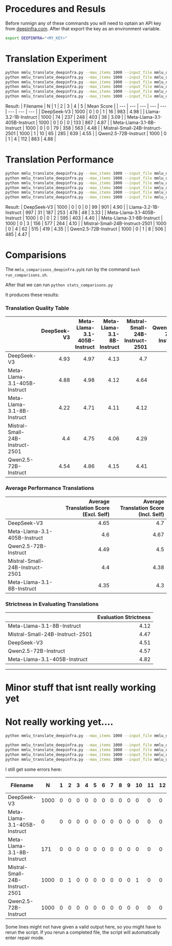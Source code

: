 # Procedures and Resuls
Before runnign any of these commands you will need to optain an API key from [deepinfra.com](http://deepinfra.com). After that export the key as an environment variable.

```bash
export DEEPINFRA="<MY_KEY>"
```


# Translation Experiment

```bash
python mmlu_translate_deepinfra.py --max_items 1000 --input_file mmlu_download/Global-MMLU_test_en.jsonl --output_file translations/DeepSeek-V3.jsonl --template_file templates/template.txt --model deepseek-ai/DeepSeek-V3
python mmlu_translate_deepinfra.py --max_items 1000 --input_file mmlu_download/Global-MMLU_test_en.jsonl --output_file translations/Meta-Llama-3.1-405B-Instruct.jsonl --template_file templates/template.txt --model meta-llama/Meta-Llama-3.1-405B-Instruct
python mmlu_translate_deepinfra.py --max_items 1000 --input_file mmlu_download/Global-MMLU_test_en.jsonl --output_file translations/Qwen2.5-72B-Instruct.jsonl --template_file templates/template.txt --model Qwen/Qwen2.5-72B-Instruct
python mmlu_translate_deepinfra.py --max_items 1000 --input_file mmlu_download/Global-MMLU_test_en.jsonl --output_file translations/Mistral-Small-24B-Instruct-2501.jsonl --template_file templates/template.txt --model mistralai/Mistral-Small-24B-Instruct-2501
python mmlu_translate_deepinfra.py --max_items 1000 --input_file mmlu_download/Global-MMLU_test_en.jsonl --output_file translations/Meta-Llama-3.1-8B-Instruct.jsonl --template_file templates/template.txt --model meta-llama/Meta-Llama-3.1-8B-Instruct
python mmlu_translate_deepinfra.py --max_items 1000 --input_file mmlu_download/Global-MMLU_test_en.jsonl --output_file translations/Llama-3.2-1B-Instruct.jsonl --template_file templates/template.txt --model meta-llama/Llama-3.2-1B-Instruct

````
Result:
| Filename | N | 1 | 2 | 3 | 4 | 5 | Mean Score |
| --- | --- | --- | --- | --- | --- | --- | --- |
| DeepSeek-V3 | 1000 | 0 | 0 | 1 | 16 | 983 | 4.98 |
| Llama-3.2-1B-Instruct | 1000 | 74 | 237 | 248 | 403 | 38 | 3.09 |
| Meta-Llama-3.1-405B-Instruct | 1000 | 0 | 0 | 0 | 133 | 867 | 4.87 |
| Meta-Llama-3.1-8B-Instruct | 1000 | 0 | 0 | 79 | 358 | 563 | 4.48 |
| Mistral-Small-24B-Instruct-2501 | 1000 | 1 | 10 | 65 | 285 | 639 | 4.55 |
| Qwen2.5-72B-Instruct | 1000 | 0 | 1 | 4 | 112 | 883 | 4.88 |


# Translation Performance

```bash
python mmlu_translate_deepinfra.py --max_items 1000 --input_file mmlu_download/Global-MMLU_test_en.jsonl --output_file translations_performance/DeepSeek-V3.jsonl --template_file templates/template_performance.txt --model deepseek-ai/DeepSeek-V3
python mmlu_translate_deepinfra.py --max_items 1000 --input_file mmlu_download/Global-MMLU_test_en.jsonl --output_file translations_performance/Meta-Llama-3.1-405B-Instruct.jsonl --template_file templates/template_performance.txt --model meta-llama/Meta-Llama-3.1-405B-Instruct
python mmlu_translate_deepinfra.py --max_items 1000 --input_file mmlu_download/Global-MMLU_test_en.jsonl --output_file translations_performance/Qwen2.5-72B-Instruct.jsonl --template_file templates/template_performance.txt --model Qwen/Qwen2.5-72B-Instruct
python mmlu_translate_deepinfra.py --max_items 1000 --input_file mmlu_download/Global-MMLU_test_en.jsonl --output_file translations_performance/Mistral-Small-24B-Instruct-2501.jsonl --template_file templates/template_performance.txt --model mistralai/Mistral-Small-24B-Instruct-2501
python mmlu_translate_deepinfra.py --max_items 1000 --input_file mmlu_download/Global-MMLU_test_en.jsonl --output_file translations_performance/Meta-Llama-3.1-8B-Instruct.jsonl --template_file templates/template_performance.txt --model meta-llama/Meta-Llama-3.1-8B-Instruct
python mmlu_translate_deepinfra.py --max_items 1000 --input_file mmlu_download/Global-MMLU_test_en.jsonl --output_file translations_performance/Llama-3.2-1B-Instruct.jsonl --template_file templates/template_performance.txt --model meta-llama/Llama-3.2-1B-Instruct

````
Result:
| DeepSeek-V3 | 1000 | 0 | 0 | 0 | 99 | 901 | 4.90 |
| Llama-3.2-1B-Instruct | 997 | 31 | 187 | 253 | 478 | 48 | 3.33 |
| Meta-Llama-3.1-405B-Instruct | 1000 | 0 | 0 | 2 | 595 | 403 | 4.40 |
| Meta-Llama-3.1-8B-Instruct | 1000 | 0 | 3 | 156 | 577 | 264 | 4.10 |
| Mistral-Small-24B-Instruct-2501 | 1000 | 0 | 4 | 62 | 515 | 419 | 4.35 |
| Qwen2.5-72B-Instruct | 1000 | 0 | 1 | 8 | 506 | 485 | 4.47 |


# Comparisions
The `mmlu_comparisons_deepinfra.py`is run by the command `bash run_comparisons.sh`.

After that we can run `python stats_comparisons.py`

It produces these results:
### Translation Quality Table
|                                 |   DeepSeek-V3 |   Meta-Llama-3.1-405B-Instruct |   Meta-Llama-3.1-8B-Instruct |   Mistral-Small-24B-Instruct-2501 |   Qwen2.5-72B-Instruct |
|:--------------------------------|--------------:|-------------------------------:|-----------------------------:|----------------------------------:|-----------------------:|
| DeepSeek-V3                     |          4.93 |                           4.97 |                         4.13 |                              4.7  |                   4.79 |
| Meta-Llama-3.1-405B-Instruct    |          4.88 |                           4.98 |                         4.12 |                              4.64 |                   4.75 |
| Meta-Llama-3.1-8B-Instruct      |          4.22 |                           4.71 |                         4.11 |                              4.12 |                   4.35 |
| Mistral-Small-24B-Instruct-2501 |          4.4  |                           4.75 |                         4.06 |                              4.29 |                   4.41 |
| Qwen2.5-72B-Instruct            |          4.54 |                           4.86 |                         4.15 |                              4.41 |                   4.53 |

### Average Performance Translations
|                                 |   Average Translation Score (Excl. Self) |   Average Translation Score (Incl. Self) |
|:--------------------------------|-----------------------------------------:|-----------------------------------------:|
| DeepSeek-V3                     |                                     4.65 |                                     4.7  |
| Meta-Llama-3.1-405B-Instruct    |                                     4.6  |                                     4.67 |
| Qwen2.5-72B-Instruct            |                                     4.49 |                                     4.5  |
| Mistral-Small-24B-Instruct-2501 |                                     4.4  |                                     4.38 |
| Meta-Llama-3.1-8B-Instruct      |                                     4.35 |                                     4.3  |

### Strictness in Evaluating Translations
|                                 |   Evaluation Strictness |
|:--------------------------------|------------------------:|
| Meta-Llama-3.1-8B-Instruct      |                    4.12 |
| Mistral-Small-24B-Instruct-2501 |                    4.47 |
| DeepSeek-V3                     |                    4.51 |
| Qwen2.5-72B-Instruct            |                    4.57 |
| Meta-Llama-3.1-405B-Instruct    |                    4.82 |




-----

# Minor stuff that isnt really working yet
# Not really working yet....
```bash
python mmlu_translate_deepinfra.py --max_items 1000 --input_file mmlu_download/Global-MMLU_test_en.jsonl --output_file translations_100/DeepSeek-V3.jsonl --template_file templates/template_100.txt --model deepseek-ai/DeepSeek-V3

python mmlu_translate_deepinfra.py --max_items 1000 --input_file mmlu_download/Global-MMLU_test_en.jsonl --output_file translations_100/Qwen2.5-72B-Instruct.jsonl --template_file templates/template_100.txt --model Qwen/Qwen2.5-72B-Instruct
python mmlu_translate_deepinfra.py --max_items 1000 --input_file mmlu_download/Global-MMLU_test_en.jsonl --output_file translations_100/Mistral-Small-24B-Instruct-2501.jsonl --template_file templates/template_100.txt --model mistralai/Mistral-Small-24B-Instruct-2501
python mmlu_translate_deepinfra.py --max_items 1000 --input_file mmlu_download/Global-MMLU_test_en.jsonl --output_file translations_100/Meta-Llama-3.1-8B-Instruct.jsonl --template_file templates/template_100.txt --model meta-llama/Meta-Llama-3.1-8B-Instruct
python mmlu_translate_deepinfra.py --max_items 1000 --input_file mmlu_download/Global-MMLU_test_en.jsonl --output_file translations_100/Meta-Llama-3.1-405B-Instruct.jsonl --template_file templates/template_100.txt --model meta-llama/Meta-Llama-3.1-405B-Instruct
```
I still get some errors here:

| Filename | N | 1 | 2 | 3 | 4 | 5 | 6 | 7 | 8 | 9 | 10 | 11 | 12 | 13 | 14 | 15 | 16 | 17 | 18 | 19 | 20 | 21 | 22 | 23 | 24 | 25 | 26 | 27 | 28 | 29 | 30 | 31 | 32 | 33 | 34 | 35 | 36 | 37 | 38 | 39 | 40 | 41 | 42 | 43 | 44 | 45 | 46 | 47 | 48 | 49 | 50 | 51 | 52 | 53 | 54 | 55 | 56 | 57 | 58 | 59 | 60 | 61 | 62 | 63 | 64 | 65 | 66 | 67 | 68 | 69 | 70 | 71 | 72 | 73 | 74 | 75 | 76 | 77 | 78 | 79 | 80 | 81 | 82 | 83 | 84 | 85 | 86 | 87 | 88 | 89 | 90 | 91 | 92 | 93 | 94 | 95 | 96 | 97 | 98 | 99 | 100 | Mean Score |
| --- | --- | --- | --- | --- | --- | --- | --- | --- | --- | --- | --- | --- | --- | --- | --- | --- | --- | --- | --- | --- | --- | --- | --- | --- | --- | --- | --- | --- | --- | --- | --- | --- | --- | --- | --- | --- | --- | --- | --- | --- | --- | --- | --- | --- | --- | --- | --- | --- | --- | --- | --- | --- | --- | --- | --- | --- | --- | --- | --- | --- | --- | --- | --- | --- | --- | --- | --- | --- | --- | --- | --- | --- | --- | --- | --- | --- | --- | --- | --- | --- | --- | --- | --- | --- | --- | --- | --- | --- | --- | --- | --- | --- | --- | --- | --- | --- | --- | --- | --- | --- | --- | --- |
| DeepSeek-V3 | 1000 | 0 | 0 | 0 | 0 | 0 | 0 | 0 | 0 | 0 | 0 | 0 | 0 | 0 | 0 | 0 | 0 | 0 | 0 | 0 | 0 | 0 | 0 | 0 | 0 | 0 | 0 | 0 | 0 | 0 | 0 | 0 | 0 | 0 | 0 | 0 | 0 | 0 | 0 | 0 | 0 | 0 | 0 | 0 | 0 | 0 | 0 | 0 | 0 | 0 | 0 | 0 | 0 | 0 | 0 | 0 | 0 | 0 | 0 | 0 | 0 | 0 | 0 | 0 | 0 | 0 | 0 | 0 | 0 | 0 | 0 | 0 | 0 | 0 | 0 | 0 | 0 | 0 | 0 | 0 | 0 | 0 | 0 | 0 | 0 | 0 | 0 | 0 | 0 | 0 | 0 | 0 | 0 | 0 | 0 | 127 | 0 | 0 | 41 | 4 | 828 | 99.28 |
| Meta-Llama-3.1-405B-Instruct | 0 | 0 | 0 | 0 | 0 | 0 | 0 | 0 | 0 | 0 | 0 | 0 | 0 | 0 | 0 | 0 | 0 | 0 | 0 | 0 | 0 | 0 | 0 | 0 | 0 | 0 | 0 | 0 | 0 | 0 | 0 | 0 | 0 | 0 | 0 | 0 | 0 | 0 | 0 | 0 | 0 | 0 | 0 | 0 | 0 | 0 | 0 | 0 | 0 | 0 | 0 | 0 | 0 | 0 | 0 | 0 | 0 | 0 | 0 | 0 | 0 | 0 | 0 | 0 | 0 | 0 | 0 | 0 | 0 | 0 | 0 | 0 | 0 | 0 | 0 | 0 | 0 | 0 | 0 | 0 | 0 | 0 | 0 | 0 | 0 | 0 | 0 | 0 | 0 | 0 | 0 | 0 | 0 | 0 | 0 | 0 | 0 | 0 | 0 | 0 | 0 | 0.00 |
| Meta-Llama-3.1-8B-Instruct | 171 | 0 | 0 | 0 | 0 | 0 | 0 | 0 | 0 | 0 | 0 | 0 | 0 | 0 | 0 | 0 | 0 | 0 | 0 | 0 | 0 | 0 | 0 | 0 | 0 | 0 | 0 | 0 | 0 | 0 | 0 | 0 | 0 | 0 | 0 | 0 | 0 | 0 | 0 | 0 | 1 | 0 | 0 | 0 | 0 | 0 | 0 | 0 | 0 | 0 | 0 | 0 | 0 | 0 | 0 | 0 | 0 | 0 | 0 | 0 | 1 | 0 | 0 | 0 | 0 | 0 | 0 | 0 | 0 | 0 | 0 | 0 | 0 | 0 | 0 | 0 | 0 | 0 | 0 | 0 | 10 | 0 | 0 | 0 | 1 | 13 | 0 | 0 | 0 | 0 | 38 | 0 | 6 | 0 | 0 | 67 | 0 | 1 | 10 | 0 | 23 | 92.42 |
| Mistral-Small-24B-Instruct-2501 | 1000 | 0 | 1 | 0 | 0 | 0 | 0 | 0 | 0 | 0 | 1 | 0 | 0 | 0 | 0 | 1 | 0 | 0 | 0 | 0 | 1 | 0 | 0 | 0 | 0 | 0 | 0 | 0 | 0 | 0 | 0 | 0 | 1 | 0 | 0 | 0 | 0 | 0 | 1 | 0 | 2 | 0 | 0 | 0 | 0 | 2 | 0 | 0 | 0 | 1 | 2 | 0 | 0 | 0 | 0 | 2 | 1 | 0 | 0 | 0 | 12 | 0 | 2 | 1 | 1 | 14 | 0 | 0 | 2 | 2 | 13 | 0 | 0 | 2 | 0 | 41 | 3 | 2 | 6 | 5 | 44 | 1 | 3 | 1 | 2 | 183 | 5 | 12 | 6 | 4 | 146 | 0 | 6 | 3 | 1 | 263 | 4 | 10 | 37 | 25 | 122 | 88.85 |
| Qwen2.5-72B-Instruct | 1000 | 0 | 0 | 0 | 0 | 0 | 0 | 0 | 0 | 0 | 0 | 0 | 0 | 0 | 0 | 0 | 0 | 0 | 0 | 0 | 0 | 0 | 0 | 0 | 0 | 0 | 0 | 0 | 0 | 0 | 0 | 0 | 0 | 0 | 0 | 0 | 0 | 0 | 0 | 0 | 2 | 0 | 0 | 0 | 0 | 1 | 0 | 0 | 0 | 0 | 0 | 0 | 0 | 0 | 0 | 1 | 0 | 0 | 0 | 0 | 0 | 0 | 0 | 0 | 0 | 3 | 0 | 0 | 0 | 0 | 2 | 0 | 0 | 0 | 0 | 8 | 0 | 0 | 1 | 0 | 0 | 0 | 5 | 5 | 0 | 63 | 0 | 1 | 0 | 0 | 11 | 0 | 35 | 8 | 4 | 518 | 1 | 7 | 40 | 1 | 283 | 95.09 |


Some lines might not have given a valid output here, so you might have to rerun the script. If you rerun a completed file, the script will automatically enter repair mode.



